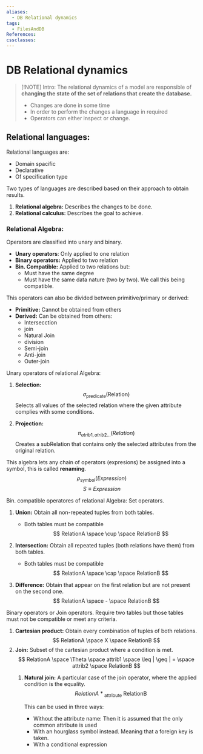 ```yaml
---
aliases:
  - DB Relational dynamics
tags:
  - FilesAndDB
References: 
cssclasses:
---
```

# DB Relational dynamics

> [!NOTE] Intro: 
>  The relational dynamics of a model are responsible of **changing the state of the set of relations that create the database.**
>  + Changes are done in some time
>  + In order to perform the changes a language in required
>  + Operators can either inspect or change.

## Relational languages: 
Relational languages are: 
+ Domain spacific
+ Declarative
+ Of specification type

Two types of languages are described based on their approach to obtain results. 
1. **Relational algebra:** Describes the changes to be done.
2. **Relational calculus:** Describes the goal to achieve.
### Relational Algebra:

Operators are classified into unary and binary. 
+ **Unary operators**: Only applied to one relation 
+ **Binary operators:** Applied to two relation 
+ **Bin. Compatible:** Applied to two relations but:
	+ Must have the same degree
	+ Must have the same data nature (two by two). We call this being compatible.

This operators can also be divided between primitive/primary or derived:
+ **Primitive:** Cannot be obtained from others
+ **Derived:** Can be obtained from others:
	+ Intersecction
	+ join
	+ Natural Join
	+ division
	+ Semi-join
	+ Anti-join
	+ Outer-join

Unary operators of relational Algebra: 
1. **Selection:**
$$
\sigma_{\text{predicate}}  \text{(Relation)}
$$
Selects all values of the selected relation where the given attribute complies with some conditions. 

 2. **Projection:** 
$$
\pi_{atrib1,atrib2...} (Relation)
$$
Creates a subRelation that contains only the selected attributes from the original relation. 


This algebra lets any chain of operators (expresions) be assigned into a symbol, this is called **renaming**.
$$
\rho_\text{symbol} (Expression)
$$
$$
S \equiv Expression
$$

Bin. compatible operatores of relational Algebra: Set operators.
1. **Union:** Obtain all non-repeated tuples from both tables. 
   + Both tables must be compatible
$$
	   RelationA \space \cup \space RelationB
$$
2. **Intersection:** Obtain all repeated tuples (both relations have them) from both tables.
	+ Both tables must be compatible
$$
	   RelationA \space \cap \space RelationB
$$

3. **Difference:** Obtain that appear on the first relation but are not present on the second one.
$$
	   RelationA \space - \space RelationB
$$

Binary operators or Join operators. Require two tables but those tables must not be compatible or meet any criteria. 

1. **Cartesian product:** Obtain every combination of tuples of both relations. 
	$$
	   RelationA \space X \space RelationB
	$$
2. **Join:** Subset of the cartesian product where a condition is met. 
$$
   RelationA \space \Theta \space attrib1 \space \leq | \geq | = \space attrib2 \space RelationB
$$
	1. **Natural join:** A particular case of the join operator, where the applied condition is the equality. 
	   $$
	  RelationA \text { * }_{\text{attribute}} \text{ RelationB}
	   $$
	   
	   This can be used in three ways:
	   + Without the attribute name: Then it is assumed that the only common attribute is used
	   + With an hourglass symbol instead. Meaning that a foreign key is taken. 
	   + With a conditional expression

